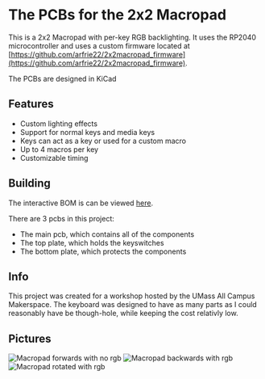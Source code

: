 # The PCBs for the 2x2 Macropad

This is a 2x2 Macropad with per-key RGB backlighting. It uses the RP2040 microcontroller and uses a custom firmware located at [https://github.com/arfrie22/2x2macropad_firmware](https://github.com/arfrie22/2x2macropad_firmware).

The PCBs are designed in KiCad

## Features

- Custom lighting effects
- Support for normal keys and media keys
- Keys can act as a key or used for a custom macro
- Up to 4 macros per key
- Customizable timing

## Building

The interactive BOM is can be viewed [here](https://htmlpreview.github.io/?https://raw.githubusercontent.com/arfrie22/2x2macropad_pcbs/main/pcb/bom/ibom.html).

There are 3 pcbs in this project:

- The main pcb, which contains all of the components
- The top plate, which holds the keyswitches
- The bottom plate, which protects the components

## Info

This project was created for a workshop hosted by the UMass All Campus Makerspace. The keyboard was designed to have as many parts as I could reasonably have be though-hole, while keeping the cost relativly low.

## Pictures
![Macropad forwards with no rgb](https://raw.githubusercontent.com/arfrie22/2x2macropad_pcbs/main/media/1.png)
![Macropad backwards with rgb](https://raw.githubusercontent.com/arfrie22/2x2macropad_pcbs/main/media/2.png)
![Macropad rotated with rgb](https://raw.githubusercontent.com/arfrie22/2x2macropad_pcbs/main/media/3.png)
